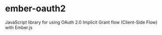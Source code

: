 ember-oauth2
============

JavaScript library for using OAuth 2.0 Implicit Grant flow (Client-Side Flow) with Ember.js 